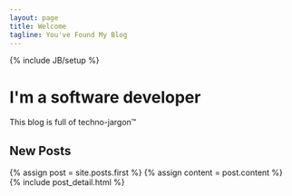 ```yaml
---
layout: page
title: Welcome
tagline: You've Found My Blog
---
```

{% include JB/setup %}

<div class="jumbotron">
  <h1>I'm a software developer</h1>
  <p>This blog is full of techno-jargon&#0153;</p>
</div>

## New Posts

<div class="blog-index">  
  {% assign post = site.posts.first %}
  {% assign content = post.content %}
  {% include post_detail.html %}
</div>

